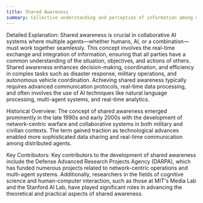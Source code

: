 ```yaml
---
title: Shared Awareness
summary: Collective understanding and perception of information among multiple agents, both human and machine, in a given environment.
---
```

Detailed Explanation:
Shared awareness is crucial in collaborative AI systems where multiple agents—whether humans, AI, or a combination—must work together seamlessly. This concept involves the real-time exchange and integration of information, ensuring that all parties have a common understanding of the situation, objectives, and actions of others. Shared awareness enhances decision-making, coordination, and efficiency in complex tasks such as disaster response, military operations, and autonomous vehicle coordination. Achieving shared awareness typically requires advanced communication protocols, real-time data processing, and often involves the use of AI techniques like natural language processing, multi-agent systems, and real-time analytics.

Historical Overview:
The concept of shared awareness emerged prominently in the late 1990s and early 2000s with the development of network-centric warfare and collaborative systems in both military and civilian contexts. The term gained traction as technological advances enabled more sophisticated data sharing and real-time communication among distributed agents.

Key Contributors:
Key contributors to the development of shared awareness include the Defense Advanced Research Projects Agency (DARPA), which has funded numerous projects related to network-centric operations and multi-agent systems. Additionally, researchers in the fields of cognitive science and human-computer interaction, such as those at MIT's Media Lab and the Stanford AI Lab, have played significant roles in advancing the theoretical and practical aspects of shared awareness.